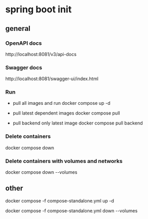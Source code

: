 # spring boot init

## general
### OpenAPI docs<br />
http://localhost:8081/v3/api-docs

### Swagger docs<br />
http://localhost:8081/swagger-ui/index.html

### Run<br />
- pull all images and run
docker compose up -d 

- pull latest dependent images
docker compose pull 

- pull backend only latest image
docker compose pull backend

### Delete containers<br />
docker compose down

### Delete containers with volumes and networks<br />
docker compose down --volumes


## other
docker compose -f compose-standalone.yml up -d

docker compose -f compose-standalone.yml down --volumes
